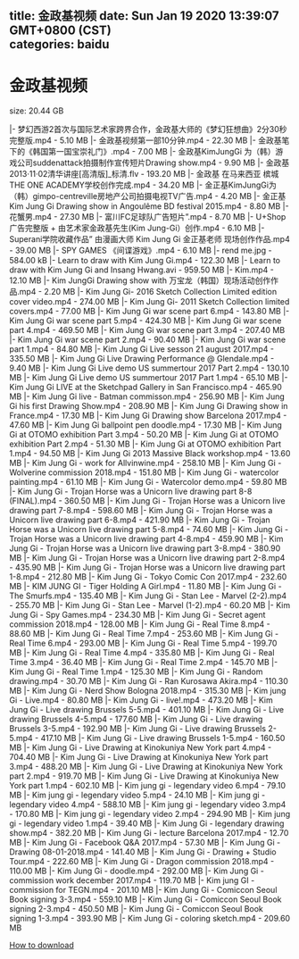 
title: 金政基视频
date: Sun Jan 19 2020 13:39:07 GMT+0800 (CST)    
categories: baidu
---

# 金政基视频
size: 20.44 GB
 
 
|- 梦幻西游2首次与国际艺术家跨界合作，金政基大师的《梦幻狂想曲》2分30秒完整版.mp4 - 5.10 MB
|- 金政基视频第一部10分钟.mp4 - 22.30 MB
|- 金政基笔下的《韩国第一国宝崇礼门》.mp4 - 7.00 MB
|- 金政基KimJungGi 为（韩）游戏公司suddenattack拍摄制作宣传短片Drawing show.mp4 - 9.90 MB
|- 金政基2013·11·02清华讲座[高清版]_标清.flv - 193.20 MB
|- 金政基 在马来西亚 槟城THE ONE ACADEMY学校创作完成.mp4 - 34.20 MB
|- 金正基KimJungGi为（韩）gimpo-centreville房地产公司拍摄电视TV广告.mp4 - 4.20 MB
|- 金正基Kim Jung Gi Drawing show in Angoulême BD festival 2015.mp4 - 8.80 MB
|- 花蟹男.mp4 - 27.30 MB
|- 富川FC足球队广告短片”.mp4 - 8.70 MB
|- U+Shop 广告完整版 + 由艺术家金政基先生(Kim Jung-Gi）创作.mp4 - 6.10 MB
|- Superani学院收藏作品” 由漫画大师 Kim Jung Gi 金正基老师 现场创作作品.mp4 - 39.00 MB
|- SPY GAMES 《间谍游戏》.mp4 - 6.10 MB
|- rend me.jpg - 584.00 kB
|- Learn to draw with Kim Jung Gi.mp4 - 122.30 MB
|- Learn to draw with Kim Jung Gi and Insang Hwang.avi - 959.50 MB
|- Kim.mp4 - 12.10 MB
|- Kim JungGi Drawing show with 万宝龙（韩国）现场活动创作作品.mp4 - 2.20 MB
|- Kim Jung Gi- 2016 Sketch Collection Limited edition cover video.mp4 - 274.00 MB
|- Kim Jung Gi-  2011  Sketch Collection limited covers.mp4 - 77.00 MB
|- Kim Jung Gi war scene part 6.mp4 - 143.80 MB
|- Kim Jung Gi war scene part 5.mp4 - 424.30 MB
|- Kim Jung Gi war scene part 4.mp4 - 469.50 MB
|- Kim Jung Gi war scene part 3.mp4 - 207.40 MB
|- Kim Jung Gi war scene part 2.mp4 - 90.40 MB
|- Kim Jung Gi war scene part 1.mp4 - 84.80 MB
|- Kim Jung Gi Live sesson 21 august 2017.mp4 - 335.50 MB
|- Kim Jung Gi Live Drawing Performance @ Glendale.mp4 - 9.40 MB
|- Kim Jung Gi Live demo US summertour 2017 Part 2.mp4 - 130.10 MB
|- Kim Jung Gi Live demo US summertour 2017 Part 1.mp4 - 65.10 MB
|- Kim Jung Gi LIVE at the Sketchpad Gallery in San Francisco.mp4 - 465.90 MB
|- Kim Jung Gi live  - Batman commisson.mp4 - 256.90 MB
|- Kim Jung Gi his first Drawing Show.mp4 - 208.90 MB
|- Kim Jung Gi Drawing show in France.mp4 - 17.30 MB
|- Kim Jung Gi Drawing show Barcelona 2017.mp4 - 47.60 MB
|- Kim Jung Gi ballpoint pen doodle.mp4 - 17.30 MB
|- Kim Jung Gi at OTOMO exhibition Part 3.mp4 - 50.20 MB
|- Kim Jung Gi at OTOMO exhibition Part 2.mp4 - 51.30 MB
|- Kim Jung Gi at OTOMO exhibition Part 1.mp4 - 94.50 MB
|- Kim Jung Gi 2013 Massive Black workshop.mp4 - 13.60 MB
|- Kim Jung Gi - work for Allvinwine.mp4 - 258.10 MB
|- Kim Jung Gi - Wolverine commission 2018.mp4 - 151.80 MB
|- Kim Jung Gi - watercolor painting.mp4 - 61.10 MB
|- Kim Jung Gi - Watercolor demo.mp4 - 59.80 MB
|- Kim Jung Gi - Trojan Horse was a Unicorn live drawing part 8-8 (FINAL).mp4 - 360.50 MB
|- Kim Jung Gi - Trojan Horse was a Unicorn live drawing part 7-8.mp4 - 598.60 MB
|- Kim Jung Gi - Trojan Horse was a Unicorn live drawing part 6-8.mp4 - 421.90 MB
|- Kim Jung Gi - Trojan Horse was a Unicorn live drawing part 5-8.mp4 - 74.60 MB
|- Kim Jung Gi - Trojan Horse was a Unicorn live drawing part 4-8.mp4 - 459.90 MB
|- Kim Jung Gi - Trojan Horse was a Unicorn live drawing part 3-8.mp4 - 380.90 MB
|- Kim Jung Gi - Trojan Horse was a Unicorn live drawing part 2-8.mp4 - 435.90 MB
|- Kim Jung Gi - Trojan Horse was a Unicorn live drawing part 1-8.mp4 - 212.80 MB
|- Kim Jung Gi - Tokyo Comic Con 2017.mp4 - 232.60 MB
|- KIM JUNG GI - Tiger Holding A Girl.mp4 - 11.80 MB
|- Kim Jung Gi - The Smurfs.mp4 - 135.40 MB
|- Kim Jung Gi - Stan Lee - Marvel (2-2).mp4 - 255.70 MB
|- Kim Jung Gi - Stan Lee - Marvel (1-2).mp4 - 60.20 MB
|- Kim Jung Gi - Spy Games.mp4 - 234.30 MB
|- Kim Jung Gi - Secret agent commission 2018.mp4 - 128.00 MB
|- Kim Jung Gi - Real Time 8.mp4 - 88.60 MB
|- Kim Jung Gi - Real Time 7.mp4 - 253.60 MB
|- Kim Jung Gi - Real Time 6.mp4 - 293.00 MB
|- Kim Jung Gi - Real Time 5.mp4 - 199.70 MB
|- Kim Jung Gi - Real Time 4.mp4 - 335.80 MB
|- Kim Jung Gi - Real Time 3.mp4 - 36.40 MB
|- Kim Jung Gi - Real Time 2.mp4 - 145.70 MB
|- Kim Jung Gi - Real Time 1.mp4 - 125.30 MB
|- Kim Jung Gi - Random drawing.mp4 - 30.70 MB
|- Kim Jung Gi - Ran Kurosawa Akira.mp4 - 110.30 MB
|- Kim Jung Gi - Nerd Show Bologna 2018.mp4 - 315.30 MB
|- Kim jung Gi - Live.mp4 - 80.80 MB
|- Kim Jung Gi - live!.mp4 - 473.20 MB
|- Kim Jung Gi - Live drawing Brussels 5-5.mp4 - 401.10 MB
|- Kim Jung Gi - Live drawing Brussels 4-5.mp4 - 177.60 MB
|- Kim Jung Gi - Live drawing Brussels 3-5.mp4 - 192.90 MB
|- Kim Jung Gi - Live drawing Brussels 2-5.mp4 - 417.10 MB
|- Kim Jung Gi - Live drawing Brussels 1-5.mp4 - 160.50 MB
|- Kim Jung Gi - Live Drawing at Kinokuniya New York part 4.mp4 - 704.40 MB
|- Kim Jung Gi - Live Drawing at Kinokuniya New York part 3.mp4 - 488.20 MB
|- Kim Jung Gi - Live Drawing at Kinokuniya New York part 2.mp4 - 919.70 MB
|- Kim Jung Gi - Live Drawing at Kinokuniya New York part 1.mp4 - 602.10 MB
|- Kim jung gi - legendary video 6.mp4 - 79.10 MB
|- Kim jung gi - legendary video 5.mp4 - 24.10 MB
|- Kim jung gi - legendary video 4.mp4 - 588.10 MB
|- Kim jung gi - legendary video 3.mp4 - 170.80 MB
|- Kim jung gi - legendary video 2.mp4 - 294.90 MB
|- Kim jung gi - legendary video 1.mp4 - 39.40 MB
|- Kim Jung Gi - legendary drawing show.mp4 - 382.20 MB
|- Kim Jung Gi - lecture Barcelona 2017.mp4 - 12.70 MB
|- Kim Jung Gi - Facebook  Q&A 2017.mp4 - 57.30 MB
|- Kim Jung Gi - Drawing 08-01-2018.mp4 - 141.40 MB
|- Kim Jung Gi - Drawing + Studio Tour.mp4 - 222.60 MB
|- Kim Jung Gi - Dragon commission 2018.mp4 - 110.00 MB
|- Kim Jung Gi - doodle.mp4 - 292.00 MB
|- Kim Jung Gi - commission work december 2017.mp4 - 119.70 MB
|- Kim jung GI - commission for TEGN.mp4 - 201.10 MB
|- Kim Jung Gi - Comiccon Seoul Book signing 3-3.mp4 - 559.10 MB
|- Kim Jung Gi - Comiccon Seoul Book signing 2-3.mp4 - 450.50 MB
|- Kim Jung Gi - Comiccon Seoul Book signing 1-3.mp4 - 393.90 MB
|- Kim Jung Gi - coloring sketch.mp4 - 209.60 MB

[How to download](https://bpcam.bemobtrk.com/go/2ceec3aa-1ca2-46d6-b9ff-aaa5c184517c?jno=5204)